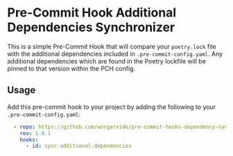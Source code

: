 # Pre-Commit Hook Additional Dependencies Synchronizer

This is a simple Pre-Commit Hook that will compare your `poetry.lock` file with the additional dependencies included in `.pre-commit-config.yaml`. Any additional dependencies which are found in the Poetry lockfile will be pinned to that version within the PCH config.

## Usage

Add this pre-commit hook to your project by adding the following to your `.pre-commit-config.yaml`:

```yaml
  - repo: https://github.com/worgarside/pre-commit-hooks-dependency-sync
    rev: 1.0.1
    hooks:
      - id: sync-additional-dependencies
```
